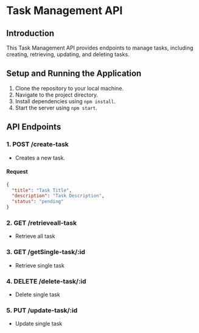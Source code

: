 # Task Management API

## Introduction

This Task Management API provides endpoints to manage tasks, including creating, retrieving, updating, and deleting tasks.

## Setup and Running the Application

1. Clone the repository to your local machine.
2. Navigate to the project directory.
3. Install dependencies using `npm install`.
4. Start the server using `npm start`.

## API Endpoints

### 1. POST /create-task

- Creates a new task.

#### Request

```json
{
  "title": "Task Title",
  "description": "Task Description",
  "status": "pending"
}
```

### 2. GET /retrieveall-task

- Retrieve all task

### 3. GET /getSingle-task/:id

- Retrieve single task

### 4. DELETE /delete-task/:id

- Delete single task

### 5. PUT /update-task/:id

- Update single task
